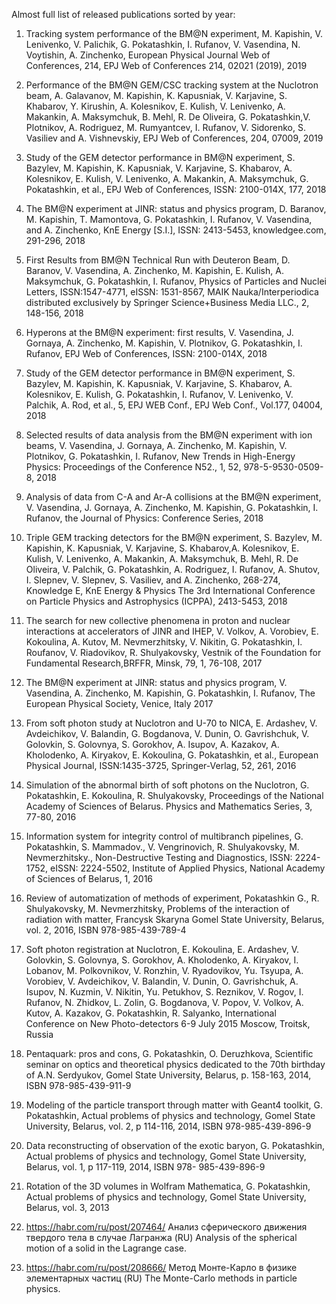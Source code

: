 Almost full list of released publications sorted by year:

1.	Tracking system performance of the BM@N experiment, M. Kapishin, V. Lenivenko, V. Palichik, G. Pokatashkin, I. Rufanov, V. Vasendina, N. Voytishin, A. Zinchenko, European Physical Journal Web of Conferences, 214, EPJ Web of Conferences 214, 02021 (2019), 2019
 
2.	Performance of the BM@N GEM/CSC tracking system at the Nuclotron beam, A. Galavanov, M. Kapishin, K. Kapusniak, V. Karjavine, S. Khabarov, Y. Kirushin, A. Kolesnikov, E. Kulish, V. Lenivenko, A. Makankin, A. Maksymchuk, B. Mehl, R. De Oliveira, G. Pokatashkin,V. Plotnikov, A. Rodriguez, M. Rumyantcev, I. Rufanov, V. Sidorenko, S. Vasiliev and A. Vishnevskiy, EPJ Web of Conferences, 204, 07009, 2019

3.	Study of the GEM detector performance in BM@N experiment, S. Bazylev, M. Kapishin, K. Kapusniak, V. Karjavine, S. Khabarov, A. Kolesnikov, E. Kulish, V. Lenivenko, A. Makankin, A. Maksymchuk, G. Pokatashkin, et al., EPJ Web of Conferences, ISSN: 2100-014X, 177, 2018

4.	The BM@N experiment at JINR: status and physics program, D. Baranov, M. Kapishin, T. Mamontova, G. Pokatashkin, I. Rufanov, V. Vasendina, and A. Zinchenko, KnE Energy [S.I.], ISSN: 2413-5453, knowledgee.com, 291-296, 2018

5.	First Results from BM@N Technical Run with Deuteron Beam, D. Baranov, V. Vasendina, A. Zinchenko, M. Kapishin, E. Kulish, A. Maksymchuk, G. Pokatashkin, I. Rufanov, Physics of Particles and Nuclei Letters, ISSN:1547-4771, eISSN: 1531-8567, MAIK Nauka/Interperiodica distributed exclusively by Springer Science+Business Media LLC., 2, 148-156, 2018

6.	Hyperons at the BM@N experiment: first results, V. Vasendina, J. Gornaya, A. Zinchenko, M. Kapishin, V. Plotnikov, G. Pokatashkin, I. Rufanov, EPJ Web of Conferences, ISSN: 2100-014X, 2018

7.	 Study of the GEM detector performance in BM@N experiment, S. Bazylev, M. Kapishin, K. Kapusniak, V. Karjavine, S. Khabarov, A. Kolesnikov, E. Kulish, G. Pokatashkin, I. Rufanov, V. Lenivenko, V. Palchik, A. Rod, et al., 5, EPJ WEB Conf., EPJ Web Conf., Vol.177, 04004, 2018

8.	 Selected results of data analysis from the BM@N experiment with ion beams, V. Vasendina, J. Gornaya, A. Zinchenko, M. Kapishin, V. Plotnikov, G. Pokatashkin, I. Rufanov, New Trends in High-Energy Physics: Proceedings of the Conference N52., 1, 52, 978-5-9530-0509-8, 2018

9.	 Analysis of data from C-A and Ar-A collisions at the BM@N experiment, V. Vasendina,         J. Gornaya, A. Zinchenko, M. Kapishin, G. Pokatashkin, I. Rufanov, the Journal of Physics: Conference Series, 2018

10.	Triple GEM tracking detectors for the BM@N experiment, S. Bazylev, M. Kapishin, K. Kapusniak, V. Karjavine, S. Khabarov,A. Kolesnikov, E. Kulish, V. Lenivenko, A. Makankin, A. Maksymchuk, B. Mehl, R. De Oliveira, V. Palchik, G. Pokatashkin, A. Rodriguez, I. Rufanov, A. Shutov, I. Slepnev, V. Slepnev, S. Vasiliev, and A. Zinchenko, 268-274, Knowledge E, KnE Energy & Physics The 3rd International Conference on Particle Physics and Astrophysics (ICPPA), 2413-5453, 2018

11.	The search for new collective phenomena in proton and nuclear interactions at accelerators of JINR and IHEP, V. Volkov, A. Vorobiev, E. Kokoulina, A. Kutov, M. Nevmerzhitsky, V. Nikitin, G. Pokatashkin, I. Roufanov, V. Riadovikov, R. Shulyakovsky, Vestnik of the Foundation for Fundamental Research,BRFFR, Minsk, 79, 1, 76-108, 2017 

12.	 The BM@N experiment at JINR: status and physics program, V. Vasendina, A. Zinchenko,     M. Kapishin, G. Pokatashkin, I. Rufanov, The European Physical Society, Venice, Italy 2017

13.	From soft photon study at Nuclotron and U-70 to NICA, E. Ardashev, V. Avdeichikov, V. Balandin, G. Bogdanova, V. Dunin, O. Gavrishchuk, V. Golovkin, S. Golovnya, S. Gorokhov, A. Isupov, A. Kazakov, A. Kholodenko, A. Kiryakov, E. Kokoulina, G. Pokatashkin, et al., European Physical Journal, ISSN:1435-3725, Springer-Verlag, 52, 261, 2016 

14.	Simulation of the abnormal birth of soft photons on the Nuclotron, G. Pokatashkin, E. Kokoulina, R. Shulyakovsky, Proceedings of the National Academy of Sciences of Belarus. Physics and Mathematics Series, 3, 77-80, 2016

15.	Information system for integrity control of multibranch pipelines, G. Pokatashkin, S. Mammadov., V. Vengrinovich, R. Shulyakovsky, M. Nevmerzhitsky., Non-Destructive Testing and Diagnostics, ISSN: 2224-1752, eISSN: 2224-5502, Institute of Applied Physics, National Academy of Sciences of Belarus, 1, 2016

16.	Review of automatization of methods of experiment, Pokatashkin G., R. Shulyakovsky,          M. Nevmerzhitsky, Problems of the interaction of radiation with matter, Francysk Skaryna Gomel State University, Belarus, vol. 2, 2016, ISBN 978-985-439-789-4

17.	Soft photon registration at Nuclotron, E. Kokoulina, E. Ardashev, V. Golovkin, S. Golovnya, S. Gorokhov, A. Kholodenko, A. Kiryakov, I. Lobanov, M. Polkovnikov, V. Ronzhin, V. Ryadovikov, Yu. Tsyupa, A. Vorobiev, V. Avdeichikov, V. Balandin, V. Dunin, O. Gavrishchuk, A. Isupov, N. Kuzmin, V. Nikitin, Yu. Petukhov, S. Reznikov, V. Rogov, I. Rufanov, N. Zhidkov, L. Zolin, G. Bogdanova, V. Popov, V. Volkov, A. Kutov, A. Kazakov, G. Pokatashkin, R. Salyanko, International Conference on New Photo-detectors 6-9 July 2015 Moscow, Troitsk, Russia

18.	Pentaquark: pros and cons, G. Pokatashkin, O. Deruzhkova, Scientific seminar on optics and theoretical physics dedicated to the 70th birthday of A.N. Serdyukov, Gomel State University, Belarus, p. 158-163, 2014, ISBN 978-985-439-911-9

19.	 Modeling of the particle transport through matter with Geant4 toolkit, G. Pokatashkin, Actual problems of physics and technology, Gomel State University, Belarus, vol. 2, p 114-116, 2014, ISBN 978-985-439-896-9

20.	 Data reconstructing of observation of the exotic baryon, G. Pokatashkin, Actual problems of         physics and technology, Gomel State University, Belarus, vol. 1, p 117-119, 2014, ISBN 978- 985-439-896-9

21.	 Rotation of the 3D volumes in Wolfram Mathematica, G. Pokatashkin, Actual problems of   physics and technology, Gomel State University, Belarus, vol. 3, 2013

22.	https://habr.com/ru/post/207464/ Анализ сферического движения твердого тела в случае Лагранжа (RU) Analysis of the spherical motion of a solid in the Lagrange case.

23.	https://habr.com/ru/post/208666/ Метод Монте-Карло в физике элементарных частиц (RU) The Monte-Carlo methods in particle physics.


